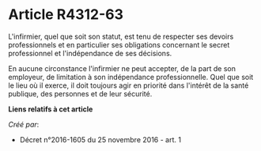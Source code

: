 # Article R4312-63

L'infirmier, quel que soit son statut, est tenu de respecter ses devoirs  professionnels et en particulier ses obligations
concernant le secret  professionnel et l'indépendance de ses décisions. 

En aucune circonstance l'infirmier ne peut accepter, de la part de son  employeur, de limitation à son indépendance
professionnelle. Quel que  soit le lieu où il exerce, il doit toujours agir en priorité dans  l'intérêt de la santé publique,
des personnes et de leur sécurité.

**Liens relatifs à cet article**

_Créé par_:

  - Décret n°2016-1605 du 25 novembre 2016 - art. 1
